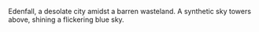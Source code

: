 Edenfall, a desolate city amidst a barren wasteland. A synthetic sky towers above, shining a flickering blue sky.

